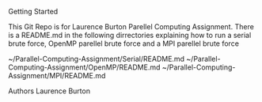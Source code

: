 
Getting Started

This Git Repo is for Laurence Burton Parellel Computing Assignment.
There is a README.md in the following dirrectories explaining how to run a serial brute force, OpenMP parellel brute force and a MPI parellel brute force

~/Parallel-Computing-Assignment/Serial/README.md
~/Parallel-Computing-Assignment/OpenMP/README.md
~/Parallel-Computing-Assignment/MPI/README.md

Authors
Laurence Burton

